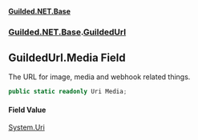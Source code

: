 #### [Guilded.NET.Base](Guilded_NET_Base.md 'Guilded.NET.Base')
### [Guilded.NET.Base](Guilded_NET_Base.md#Guilded_NET_Base 'Guilded.NET.Base').[GuildedUrl](GuildedUrl.md 'Guilded.NET.Base.GuildedUrl')
## GuildedUrl.Media Field
The URL for image, media and webhook related things.  
```csharp
public static readonly Uri Media;
```
#### Field Value
[System.Uri](https://docs.microsoft.com/en-us/dotnet/api/System.Uri 'System.Uri')
